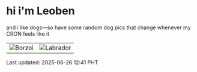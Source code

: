 # hi i'm Leoben

and i like dogs—so have some random dog pics that change whenever my CRON feels like it

|  |  |
|--------|----------|
| ![Borzoi](https://random-dog-vercel.vercel.app/api/random-borzoi?v=1750912898) | ![Labrador](https://random-dog-vercel.vercel.app/api/random-labrador?v=1750912898) |

Last updated: 2025-06-26 12:41 PHT
